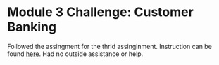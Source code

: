 # Module 3 Challenge: Customer Banking

Followed the assingment for the thrid assinginment. Instruction can be found [here](https://bootcampspot.instructure.com/courses/5436/assignments/76353?module_item_id=1224493).
Had no outside assistance or help.
